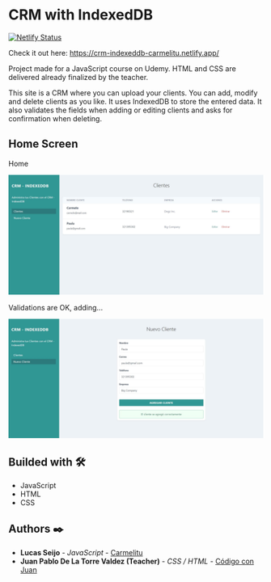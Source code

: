 # CRM with IndexedDB

[![Netlify Status](https://api.netlify.com/api/v1/badges/8dfa752e-0a50-41d4-a78f-cd18d4a77df2/deploy-status)](https://app.netlify.com/sites/crm-indexeddb-carmelitu/deploys)

Check it out here: https://crm-indexeddb-carmelitu.netlify.app/

Project made for a JavaScript course on Udemy. HTML and CSS are delivered already finalized by the teacher.

This site is a CRM where you can upload your clients. You can add, modify and delete clients as you like. It uses IndexedDB to store the entered data. It also validates the fields when adding or editing clients and asks for confirmation when deleting.

## Home Screen

Home

<img src="https://github.com/Carmelitu/crm-indexeddb/blob/master/img/home.JPG" style="margin: 0 auto"/>

Validations are OK, adding...

<img src="https://github.com/Carmelitu/crm-indexeddb/blob/master/img/new-client.JPG" style="margin: 0 auto"/>

## Builded with 🛠️

* JavaScript
* HTML
* CSS

## Authors ✒️

* **Lucas Seijo** - *JavaScript* - [Carmelitu](https://github.com/Carmelitu)
* **Juan Pablo De La Torre Valdez (Teacher)** - *CSS / HTML* - [Código con Juan](https://codigoconjuan.com/)

